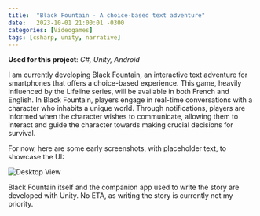 ```yaml
---
title:  "Black Fountain - A choice-based text adventure"
date:   2023-10-01 21:00:01 -0300
categories: [Videogames]
tags: [csharp, unity, narrative]
---
```


__Used for this project__: *C#, Unity, Android*

I am currently developing Black Fountain, an interactive text adventure for smartphones that offers a choice-based experience. This game, heavily influenced by the Lifeline series, will be available in both French and English. In Black Fountain, players engage in real-time conversations with a character who inhabits a unique world. Through notifications, players are informed when the character wishes to communicate, allowing them to interact and guide the character towards making crucial decisions for survival.

For now, here are some early screenshots, with placeholder text, to showcase the UI:

![Desktop View](https://dekadisk.github.io/assets/img/BF.png)

Black Fountain itself and the companion app used to write the story are developed with Unity. No ETA, as writing the story is currently not my priority.
